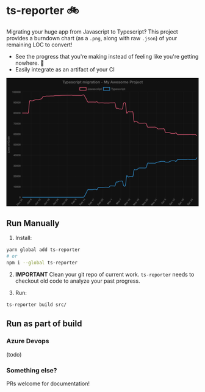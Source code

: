 # ts-reporter 🚲

Migrating your huge app from Javascript to Typescript? This project provides a burndown chart (as a `.png`, along with raw `.json`) of your remaining LOC to convert!

- See the progress that you're making instead of feeling like you're getting nowhere. 💪
- Easily integrate as an artifact of your CI

![Example burndown chart from a large project](example.png)

## Run Manually

1.  Install:

```sh
yarn global add ts-reporter
# or
npm i --global ts-reporter
```

2.  **IMPORTANT** Clean your git repo of current work. `ts-reporter` needs to checkout old code to analyze your past progress.

3.  Run:

```sh
ts-reporter build src/
```

## Run as part of build

### Azure Devops

(todo)

### Something else?

PRs welcome for documentation!

